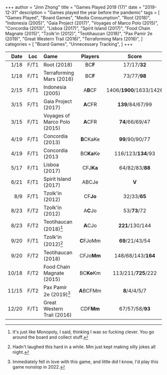 +++ 
author = "Jinn Zhong" 
title = "Games Played 2019 (17)" 
date = "2019-12-31" 
description = "Games played the year before the pandemic" 
tags = [
    "Games Played",
    "Board Games",
    "Media Consumption",
    "Root (2018)",
    "Indonesia (2005)",
    "Gaia Project (2017)",
    "Voyages of Marco Polo (2015)",
    "Concordia (2013)",
    "Lisboa (2017)",
    "Spirit Island (2017)",
    "Food Chain Magnate (2015)",
    "Tzolk'in (2012)",
    "Teotihaucan (2018)",
    "Pax Pamir 2e (2019)",
    "Great Western Trail (2016)",
    "Terraforming Mars (2016)",
]
categories = [
    "Board Games",
    "Unnecessary Tracking",
]
+++


| Date | Loc | Game | Players | Score |
| ---: | :---: | :--- | :---: | :---: |
| 1/18 | F/T1 | Root (2018) | BC**F** | 17/17/**32** |
| 1/18 | F/T1 | Terraforming Mars (2016) | BC**F** | 73/77/**98** |
| 2/15 | F/T1 | Indonesia (2005) | A**B**CF | 1406/**1900**/1633/1426 |
| 3/15 | F/T1 | Gaia Project (2017) | **A**CFR | **139**/84/67/99 |
| 3/15 | F/T1 | Voyages of Marco Polo (2015) | **A**CFR | **74**/66/69/47 |
| 4/19 | F/T1 | Concordia (2013) | **B**CKaKe | **99**/90/90/77 |
| 4/19 | F/T1 | Concordia (2013 | BC**Ka**Ke | 116/123/**134**/93 |
| 5/17 | F/T1 | Lisboa (2017) | CFJ**Ka** | 64/82/83/**88** |
| 6/21 | F/T1 | Spirit Island (2017) | ABCJe | **V** |
| 8/9 | F/T1 | Tzolk'in (2012) | CF**Jo** | 32/33/**65** |
| 8/23 | F/T2 | Tzolk'in (2012) | A**C**Jo | 53/**73**/72 |
| 8/23 | F/T2 | Teotihaucan (2018)[^1] | **A**CJo | **221**/130/144 |
| 9/20 | F/T1 | Tzolk'in (2012)[^2] | **C**FJoMm | **69**/21/43/54 |
| 9/20 | F/T2 | Teotihaucan (2018) | CFJo**Mm** | 148/68/143/**164** |
| 10/18 | F/T2 | Food Chain Magnate (2015) | BC**Ke**Km | 113/211/**725**/222 |
| 11/15 | F/T2 | Pax Pamir 2e (2019)[^3] | **A**BCFMm | **8**/4/4/5/7 |
| 12/20 | F/T1 | Great Western Trail (2016) | CDF**Mm** | 67/57/58/**93** |

[^1]: It's just like Monopoly, I said, thinking I was so fucking clever. You go around the board and collect stuff.
[^2]: Hadn't laughed this hard in a while. Mm just kept making silly jokes all night.
[^3]: Immediately fell in love with this game, and little did I know, I'd play this game nonstop in 2022.
